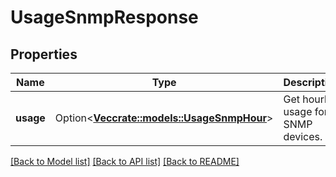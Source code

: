 # UsageSnmpResponse

## Properties

Name | Type | Description | Notes
------------ | ------------- | ------------- | -------------
**usage** | Option<[**Vec<crate::models::UsageSnmpHour>**](UsageSNMPHour.md)> | Get hourly usage for SNMP devices. | [optional]

[[Back to Model list]](../README.md#documentation-for-models) [[Back to API list]](../README.md#documentation-for-api-endpoints) [[Back to README]](../README.md)


